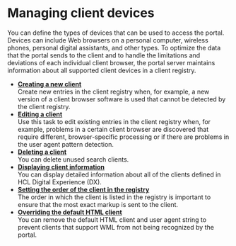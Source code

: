 # Managing client devices

You can define the types of devices that can be used to access the portal. Devices can include Web browsers on a personal computer, wireless phones, personal digital assistants, and other types. To optimize the data that the portal sends to the client and to handle the limitations and deviations of each individual client browser, the portal server maintains information about all supported client devices in a client registry.


-   **[Creating a new client](h_clients_new.md)**  
Create new entries in the client registry when, for example, a new version of a client browser software is used that cannot be detected by the client registry.
-   **[Editing a client](h_clients_edit.md)**  
Use this task to edit existing entries in the client registry when, for example, problems in a certain client browser are discovered that require different, browser-specific processing or if there are problems in the user agent pattern detection.
-   **[Deleting a client](h_clients_delete.md)**  
You can delete unused search clients.
-   **[Displaying client information](h_clients_display_info.md)**  
You can display detailed information about all of the clients defined in HCL Digital Experience (DX).
-   **[Setting the order of the client in the registry](h_clients_set_order.md)**  
The order in which the client is listed in the registry is important to ensure that the most exact markup is sent to the client.
-   **[Overriding the default HTML client](h_clients_override.md)**   
You can remove the default HTML client and user agent string to prevent clients that support WML from not being recognized by the portal.


